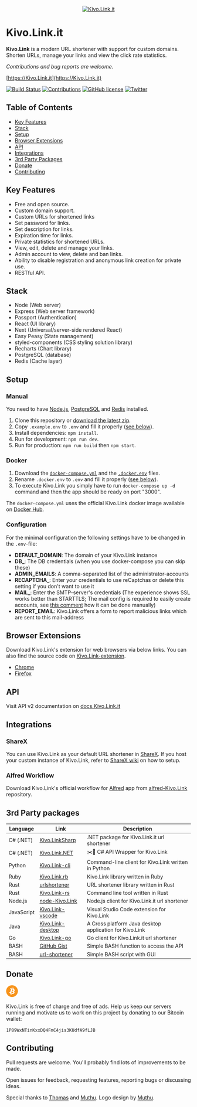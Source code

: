 <p align="center"><a href="https://Kivo.Link.it" title="Kivo.Link.it"><img src="https://raw.githubusercontent.com/thedevs-network/Kivo.Link/9d1c873897c3f5b9a1bd0c74dc5d23f2ed01f2ec/static/images/logo-github.png" alt="Kivo.Link.it"></a></p>

# Kivo.Link.it

**Kivo.Link** is a modern URL shortener with support for custom domains. Shorten URLs, manage your links and view the click rate statistics.

_Contributions and bug reports are welcome._

[https://Kivo.Link.it](https://Kivo.Link.it)

[![Build Status](https://travis-ci.org/thedevs-network/Kivo.Link.svg?branch=v2-beta)](https://travis-ci.org/thedevs-network/Kivo.Link)
[![Contributions](https://img.shields.io/badge/contributions-welcome-brightgreen.svg)](https://github.com/thedevs-network/Kivo.Link/#contributing)
[![GitHub license](https://img.shields.io/github/license/thedevs-network/Kivo.Link.svg)](https://github.com/thedevs-network/Kivo.Link/blob/develop/LICENSE)
[![Twitter](https://img.shields.io/twitter/url/https/github.com/thedevs-network/Kivo.Link/.svg?style=social)](https://twitter.com/intent/tweet?text=Wow:&url=https%3A%2F%2Fgithub.com%2Fthedevs-network%2FKivo.Link%2F)

## Table of Contents

- [Key Features](#key-features)
- [Stack](#stack)
- [Setup](#setup)
- [Browser Extensions](#browser-extensions)
- [API](#api)
- [Integrations](#integrations)
- [3rd Party Packages](#3rd-party-packages)
- [Donate](#donate)
- [Contributing](#contributing)

## Key Features

- Free and open source.
- Custom domain support.
- Custom URLs for shortened links
- Set password for links.
- Set description for links.
- Expiration time for links.
- Private statistics for shortened URLs.
- View, edit, delete and manage your links.
- Admin account to view, delete and ban links.
- Ability to disable registration and anonymous link creation for private use.
- RESTful API.

## Stack

- Node (Web server)
- Express (Web server framework)
- Passport (Authentication)
- React (UI library)
- Next (Universal/server-side rendered React)
- Easy Peasy (State management)
- styled-components (CSS styling solution library)
- Recharts (Chart library)
- PostgreSQL (database)
- Redis (Cache layer)

## Setup

### Manual

You need to have [Node.js](https://nodejs.org/), [PostgreSQL](https://www.postgresql.org/) and [Redis](https://redis.io/) installed.

1. Clone this repository or [download the latest zip](https://github.com/thedevs-network/Kivo.Link/releases).
2. Copy `.example.env` to `.env` and fill it properly ([see below](#configuration)).
3. Install dependencies: `npm install`.
4. Run for development: `npm run dev`.
5. Run for production: `npm run build` then `npm start`.

### Docker

1. Download the [`docker-compose.yml`](https://raw.githubusercontent.com/thedevs-network/Kivo.Link/develop/docker-compose.yml) and the [`.docker.env`](https://raw.githubusercontent.com/thedevs-network/Kivo.Link/develop/.docker.env) files.
2. Rename `.docker.env` to `.env` and fill it properly ([see below](#configuration)).
3. To execute Kivo.Link you simply have to run `docker-compose up -d` command and then the app should be ready on port "3000".

The `docker-compose.yml` uses the official Kivo.Link docker image available on [Docker Hub](https://hub.docker.com/r/Kivo.Link/Kivo.Link).

### Configuration

For the minimal configuration the following settings have to be changed in the `.env`-file:

- **DEFAULT_DOMAIN**: The domain of your Kivo.Link instance
- **DB_**: The DB credentials (when you use docker-compose you can skip these)
- **ADMIN_EMAILS**: A comma-separated list of the administrator-accounts
- **RECAPTCHA_**: Enter your credentials to use reCaptchas or delete this setting if you don't want to use it
- **MAIL_**: Enter the SMTP-server's credentials (The experience shows SSL works better than STARTTLS; The mail config is required to easily create accounts, see [this comment](https://github.com/thedevs-network/Kivo.Link/issues/269#issuecomment-628604256) how it can be done manually)
- **REPORT_EMAIL**: Kivo.Link offers a form to report malicious links which are sent to this mail-address

## Browser Extensions

Download Kivo.Link's extension for web browsers via below links. You can also find the source code on [Kivo.Link-extension](https://github.com/abhijithvijayan/Kivo.Link-extension).

- [Chrome](https://chrome.google.com/webstore/detail/Kivo.Link/pklakpjfiegjacoppcodencchehlfnpd)
- [Firefox](https://addons.mozilla.org/en-US/firefox/addon/Kivo.Link/)

## API

Visit API v2 documentation on [docs.Kivo.Link.it](https://docs.Kivo.Link.it)

## Integrations

### ShareX

You can use Kivo.Link as your default URL shortener in [ShareX](https://getsharex.com/). If you host your custom instance of Kivo.Link, refer to [ShareX wiki](https://github.com/thedevs-network/Kivo.Link/wiki/ShareX) on how to setup.

### Alfred Workflow

Download Kivo.Link's official workflow for [Alfred](https://www.alfredapp.com/) app from [alfred-Kivo.Link](https://github.com/thedevs-network/alfred-Kivo.Link) repository.

## 3rd Party packages
| Language   | Link                                                                              | Description                                        |
| ---------- | --------------------------------------------------------------------------------- | -------------------------------------------------- |
| C# (.NET)  | [Kivo.LinkSharp](https://github.com/0xaryan/Kivo.LinkSharp)                                 | .NET package for Kivo.Link.it url shortener             |
| C# (.NET)  | [Kivo.Link.NET](https://github.com/AlphaNecron/Kivo.Link.NET)                               | ✂️🔗 C# API Wrapper for Kivo.Link
| Python     | [Kivo.Link-cli](https://github.com/RealAmirali/Kivo.Link-cli)                               | Command-line client for Kivo.Link written in Python     |
| Ruby       | [Kivo.Link.rb](https://github.com/RealAmirali/Kivo.Link.rb)                                 | Kivo.Link library written in Ruby                       |
| Rust       | [urlshortener](https://github.com/vityafx/urlshortener-rs)                        | URL shortener library written in Rust              |
| Rust       | [Kivo.Link-rs](https://github.com/robatipoor/Kivo.Link-rs)                                  | Command line tool written in Rust                  |
| Node.js    | [node-Kivo.Link](https://github.com/ardalanamini/node-Kivo.Link)                            | Node.js client for Kivo.Link.it url shortener           |
| JavaScript | [Kivo.Link-vscode](https://github.com/mehrad77/Kivo.Link-vscode)                            | Visual Studio Code extension for Kivo.Link              |
| Java       | [Kivo.Link-desktop](https://github.com/cipher812/Kivo.Link-desktop)                         | A Cross platform Java desktop application for Kivo.Link |
| Go         | [Kivo.Link-go](https://github.com/raahii/Kivo.Link-go)                                      | Go client for Kivo.Link.it url shortener                |
| BASH       | [GitHub Gist](https://gist.github.com/hashworks/6d6e4eae8984a5018f7692a796d570b4) | Simple BASH function to access the API             |
| BASH       | [url-shortener](https://git.tim-peters.org/Tim/url-shortener)                     | Simple BASH script with GUI                        |

## Donate

<img src="./btc.png" alt="Kivo.Link.it" width="32px" height="32px">

Kivo.Link is free of charge and free of ads. Help us keep our servers running and motivate us to work on this project by donating to our Bitcoin wallet:

```
1P89WxNTinKxxDQ4FmC4jis3KUdfA9fLJB
```

## Contributing

Pull requests are welcome. You'll probably find lots of improvements to be made.

Open issues for feedback, requesting features, reporting bugs or discussing ideas.

Special thanks to [Thomas](https://github.com/trgwii) and [Muthu](https://github.com/MKRhere). Logo design by [Muthu](https://github.com/MKRhere).

